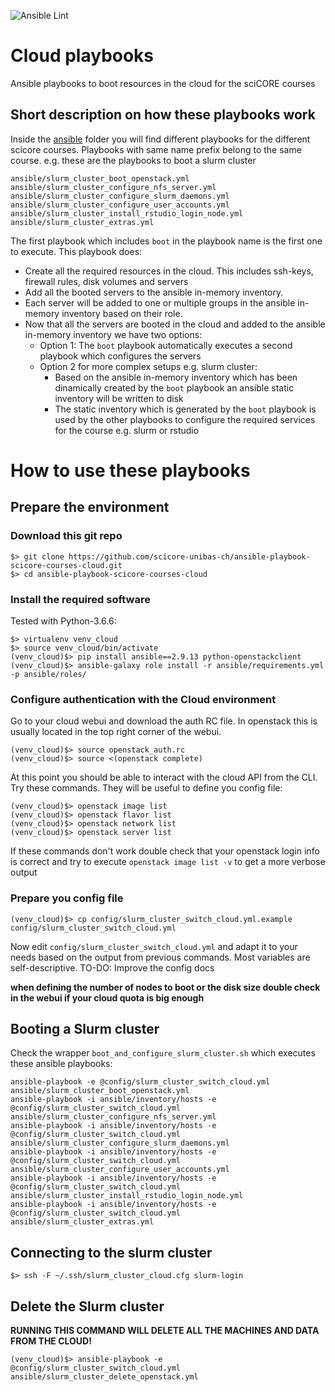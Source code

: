 ![Ansible Lint](https://github.com/scicore-unibas-ch/ansible-playbook-scicore-courses-cloud/workflows/Ansible%20Lint/badge.svg)

# Cloud playbooks

Ansible playbooks to boot resources in the cloud for the sciCORE courses

## Short description on how these playbooks work

Inside the [ansible](ansible) folder you will find different playbooks for the different scicore courses.
Playbooks with same name prefix belong to the same course. e.g. these are the playbooks to boot a slurm cluster

```
ansible/slurm_cluster_boot_openstack.yml
ansible/slurm_cluster_configure_nfs_server.yml
ansible/slurm_cluster_configure_slurm_daemons.yml
ansible/slurm_cluster_configure_user_accounts.yml
ansible/slurm_cluster_install_rstudio_login_node.yml
ansible/slurm_cluster_extras.yml
```

The first playbook which includes `boot` in the playbook name is the first one to execute. This playbook does:

  * Create all the required resources in the cloud. This includes ssh-keys, firewall rules, disk volumes and servers
  * Add all the booted servers to the ansible in-memory inventory.
  * Each server will be added to one or multiple groups in the ansible in-memory inventory based on their role.
  * Now that all the servers are booted in the cloud and added to the ansible in-memory inventory we have two options:
    * Option 1: The `boot` playbook automatically executes a second playbook which configures the servers
    * Option 2 for more complex setups e.g. slurm cluster:
      * Based on the ansible in-memory inventory which has been dinamically created by the `boot` playbook an ansible static inventory will be written to disk
      * The static inventory which is generated by the `boot` playbook is used by the other playbooks to configure the required services for the course e.g. slurm or rstudio

# How to use these playbooks

## Prepare the environment

### Download this git repo

```
$> git clone https://github.com/scicore-unibas-ch/ansible-playbook-scicore-courses-cloud.git
$> cd ansible-playbook-scicore-courses-cloud
```

### Install the required software

Tested with Python-3.6.6:

```
$> virtualenv venv_cloud
$> source venv_cloud/bin/activate
(venv_cloud)$> pip install ansible==2.9.13 python-openstackclient
(venv_cloud)$> ansible-galaxy role install -r ansible/requirements.yml -p ansible/roles/
```

### Configure authentication with the Cloud environment

Go to your cloud webui and download the auth RC file. In openstack this is usually located in the top right corner of the webui.

```
(venv_cloud)$> source openstack_auth.rc
(venv_cloud)$> source <(openstack complete)
```

At this point you should be able to interact with the cloud API from the CLI. Try these commands. They will be useful to define
you config file:

```
(venv_cloud)$> openstack image list
(venv_cloud)$> openstack flavor list
(venv_cloud)$> openstack network list
(venv_cloud)$> openstack server list
```

If these commands don't work double check that your openstack login info is correct and try to execute `openstack image list -v` to get a more verbose output

### Prepare you config file
```
(venv_cloud)$> cp config/slurm_cluster_switch_cloud.yml.example config/slurm_cluster_switch_cloud.yml
```

Now edit `config/slurm_cluster_switch_cloud.yml` and adapt it to your needs based on the output from previous commands. Most variables are self-descriptive.
TO-DO: Improve the config docs

**when defining the number of nodes to boot or the disk size double check in the webui if your cloud quota is big enough**

## Booting a Slurm cluster

Check the wrapper `boot_and_configure_slurm_cluster.sh` which executes these ansible playbooks:

```
ansible-playbook -e @config/slurm_cluster_switch_cloud.yml ansible/slurm_cluster_boot_openstack.yml
ansible-playbook -i ansible/inventory/hosts -e @config/slurm_cluster_switch_cloud.yml ansible/slurm_cluster_configure_nfs_server.yml
ansible-playbook -i ansible/inventory/hosts -e @config/slurm_cluster_switch_cloud.yml ansible/slurm_cluster_configure_slurm_daemons.yml
ansible-playbook -i ansible/inventory/hosts -e @config/slurm_cluster_switch_cloud.yml ansible/slurm_cluster_configure_user_accounts.yml
ansible-playbook -i ansible/inventory/hosts -e @config/slurm_cluster_switch_cloud.yml ansible/slurm_cluster_install_rstudio_login_node.yml
ansible-playbook -i ansible/inventory/hosts -e @config/slurm_cluster_switch_cloud.yml ansible/slurm_cluster_extras.yml
```


## Connecting to the slurm cluster

```
$> ssh -F ~/.ssh/slurm_cluster_cloud.cfg slurm-login
```

## Delete the Slurm cluster

**RUNNING THIS COMMAND WILL DELETE ALL THE MACHINES AND DATA FROM THE CLOUD!**

```
(venv_cloud)$> ansible-playbook -e @config/slurm_cluster_switch_cloud.yml ansible/slurm_cluster_delete_openstack.yml
```
